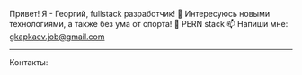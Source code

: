 Привет! Я - Георгий, fullstack разработчик!
👀 Интересуюсь новыми технологиями, а также без ума от спорта!
👾 PERN stack
📫 Напиши мне: gkapkaev.job@gmail.com
<hr>
Контакты:



